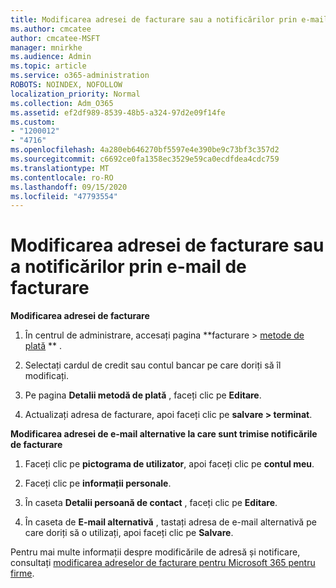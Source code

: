 ```yaml
---
title: Modificarea adresei de facturare sau a notificărilor prin e-mail de facturare
ms.author: cmcatee
author: cmcatee-MSFT
manager: mnirkhe
ms.audience: Admin
ms.topic: article
ms.service: o365-administration
ROBOTS: NOINDEX, NOFOLLOW
localization_priority: Normal
ms.collection: Adm_O365
ms.assetid: ef2df989-8539-48b5-a324-97d2e09f14fe
ms.custom:
- "1200012"
- "4716"
ms.openlocfilehash: 4a280eb646270bf5597e4e390be9c73bf3c357d2
ms.sourcegitcommit: c6692ce0fa1358ec3529e59ca0ecdfdea4cdc759
ms.translationtype: MT
ms.contentlocale: ro-RO
ms.lasthandoff: 09/15/2020
ms.locfileid: "47793554"
---
```

# <a name="change-billing-address-or-billing-email-notifications"></a>Modificarea adresei de facturare sau a notificărilor prin e-mail de facturare

**Modificarea adresei de facturare**

1. În centrul de administrare, accesați pagina **facturare > [metode de plată](https://go.microsoft.com/fwlink/p/?linkid=2018806) ** .

2. Selectați cardul de credit sau contul bancar pe care doriți să îl modificați.

3. Pe pagina **Detalii metodă de plată** , faceți clic pe **Editare**.

4. Actualizați adresa de facturare, apoi faceți clic pe **salvare > terminat**.

**Modificarea adresei de e-mail alternative la care sunt trimise notificările de facturare** 

1. Faceți clic pe **pictograma de utilizator**, apoi faceți clic pe **contul meu**.

2. Faceți clic pe **informații personale**.

3. În caseta **Detalii persoană de contact** , faceți clic pe **Editare**.

4. În caseta de **E-mail alternativă** , tastați adresa de e-mail alternativă pe care doriți să o utilizați, apoi faceți clic pe **Salvare**.

Pentru mai multe informații despre modificările de adresă și notificare, consultați [modificarea adreselor de facturare pentru Microsoft 365 pentru firme](https://docs.microsoft.com/microsoft-365/commerce/billing-and-payments/change-your-billing-addresses?view=o365-worldwide).
